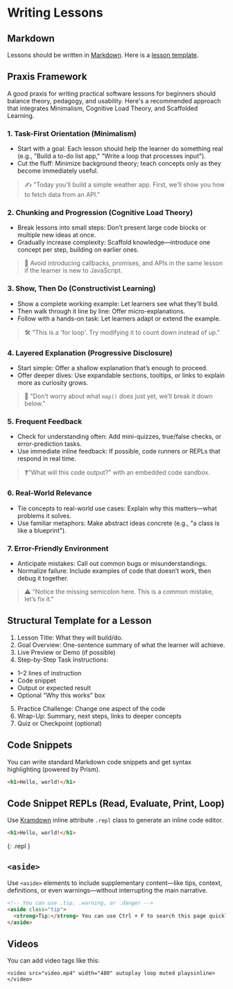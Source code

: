 # Writing Lessons

## Markdown

Lessons should be written in [Markdown](https://www.markdownguide.org/basic-syntax/). Here is a [lesson template](https://github.com/dpi-tta-lessons/lesson-template).

## Praxis Framework

A good praxis for writing practical software lessons for beginners should balance theory, pedagogy, and usability. Here's a recommended approach that integrates Minimalism, Cognitive Load Theory, and Scaffolded Learning.

### 1. Task-First Orientation (Minimalism)

- Start with a goal: Each lesson should help the learner do something real (e.g., "Build a to-do list app," "Write a loop that processes input").
- Cut the fluff: Minimize background theory; teach concepts only as they become immediately useful.

> ✍️ "Today you’ll build a simple weather app. First, we’ll show you how to fetch data from an API."

### 2. Chunking and Progression (Cognitive Load Theory)

- Break lessons into small steps: Don’t present large code blocks or multiple new ideas at once.
- Gradually increase complexity: Scaffold knowledge—introduce one concept per step, building on earlier ones.

> 🧠 Avoid introducing callbacks, promises, and APIs in the same lesson if the learner is new to JavaScript.

### 3. Show, Then Do (Constructivist Learning)

- Show a complete working example: Let learners see what they’ll build.
- Then walk through it line by line: Offer micro-explanations.
- Follow with a hands-on task: Let learners adapt or extend the example.

> 🛠️ "This is a 'for loop'. Try modifying it to count down instead of up."

### 4. Layered Explanation (Progressive Disclosure)

- Start simple: Offer a shallow explanation that’s enough to proceed.
- Offer deeper dives: Use expandable sections, tooltips, or links to explain more as curiosity grows.

> 📘 "Don’t worry about what `map()` does just yet, we’ll break it down below."

### 5. Frequent Feedback

- Check for understanding often: Add mini-quizzes, true/false checks, or error-prediction tasks.
- Use immediate inline feedback: If possible, code runners or REPLs that respond in real time.

> ❓"What will this code output?" with an embedded code sandbox.

### 6. Real-World Relevance

- Tie concepts to real-world use cases: Explain why this matters—what problems it solves.
- Use familiar metaphors: Make abstract ideas concrete (e.g., "a class is like a blueprint").

### 7. Error-Friendly Environment

- Anticipate mistakes: Call out common bugs or misunderstandings.
- Normalize failure: Include examples of code that doesn’t work, then debug it together.

> ⚠️ "Notice the missing semicolon here. This is a common mistake, let’s fix it."

## Structural Template for a Lesson

1. Lesson Title: What they will build/do.
2. Goal Overview: One-sentence summary of what the learner will achieve.
3. Live Preview or Demo (if possible)
4. Step-by-Step Task Instructions:

  - 1–2 lines of instruction
  - Code snippet
  - Output or expected result
  - Optional "Why this works" box

5. Practice Challenge: Change one aspect of the code
6. Wrap-Up: Summary, next steps, links to deeper concepts
7. Quiz or Checkpoint (optional)

## Code Snippets

You can write standard Markdown code snippets and get syntax highlighting (powered by Prism).

```html
<h1>Hello, world!</h1>
```

## Code Snippet REPLs (Read, Evaluate, Print, Loop)

Use [Kramdown](https://kramdown.gettalong.org/syntax.html#inline-attribute-lists) inline attribute `.repl` class to generate an inline code editor.

```html
<h1>Hello, world!</h1>
```
{: .repl }

## `<aside>`

Use `<aside>` elements to include supplementary content—like tips, context, definitions, or even warnings—without interrupting the main narrative.

```html
<!-- You can use .tip, .warning, or .danger -->
<aside class="tip">
  <strong>Tip:</strong> You can use Ctrl + F to search this page quickly.
</aside>
```

## Videos

You can add video tags like this:

`<video src="video.mp4" width="480" autoplay loop muted playsinline></video>`
